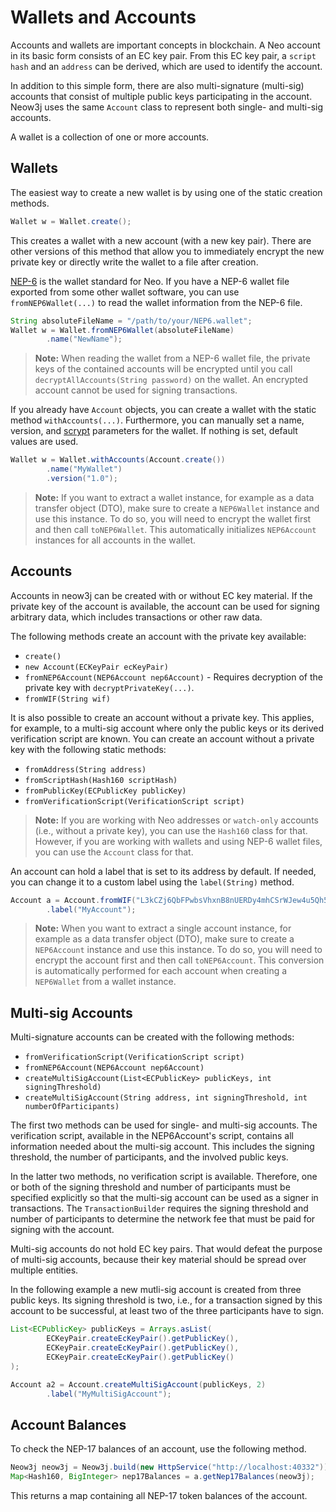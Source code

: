 # Wallets and Accounts

Accounts and wallets are important concepts in blockchain. A Neo account in its basic form consists of an EC key pair. From this EC key pair, a `script hash` and an `address` can be derived, which are used to identify the account.

In addition to this simple form, there are also multi-signature (multi-sig) accounts that consist of multiple public keys participating in the account. Neow3j uses the same `Account` class to represent both single- and multi-sig accounts.

A wallet is a collection of one or more accounts.

## Wallets

The easiest way to create a new wallet is by using one of the static creation methods.

```java
Wallet w = Wallet.create();
```

This creates a wallet with a new account (with a new key pair). There are other versions of this method that allow you to immediately encrypt the new private key or directly write the wallet to a file after creation.

[NEP-6](https://github.com/neo-project/proposals/blob/master/nep-6.mediawiki) is the wallet standard for Neo. If you have a NEP-6 wallet file exported from some other wallet software, you can use `fromNEP6Wallet(...)` to read the wallet information from the NEP-6 file.

```java
String absoluteFileName = "/path/to/your/NEP6.wallet";
Wallet w = Wallet.fromNEP6Wallet(absoluteFileName)
        .name("NewName");
```

> **Note:** When reading the wallet from a NEP-6 wallet file, the private keys of the contained accounts will be encrypted until you call `decryptAllAccounts(String password)` on the wallet. An encrypted account cannot be used for signing transactions.

If you already have `Account` objects, you can create a wallet with the static method `withAccounts(...)`. Furthermore, you can manually set a name, version, and [scrypt](https://en.wikipedia.org/wiki/Scrypt) parameters for the wallet. If nothing is set, default values are used.

```java
Wallet w = Wallet.withAccounts(Account.create())
        .name("MyWallet")
        .version("1.0");
```

> **Note:** If you want to extract a wallet instance, for example as a data transfer object (DTO), make sure to create a `NEP6Wallet` instance and use this instance. To do so, you will need to encrypt the wallet first and then call `toNEP6Wallet`. This automatically initializes `NEP6Account` instances for all accounts in the wallet.

## Accounts

Accounts in neow3j can be created with or without EC key material. If the private key of the account is available, the account can be used for signing arbitrary data, which includes transactions or other raw data.

The following methods create an account with the private key available:

- `create()`
- `new Account(ECKeyPair ecKeyPair)`
- `fromNEP6Account(NEP6Account nep6Account)` - Requires decryption of the private key with `decryptPrivateKey(...)`.
- `fromWIF(String wif)`

It is also possible to create an account without a private key. This applies, for example, to a multi-sig account where only the public keys or its derived verification script are known. You can create an account without a private key with the following static methods:

- `fromAddress(String address)`
- `fromScriptHash(Hash160 scriptHash)`
- `fromPublicKey(ECPublicKey publicKey)`
- `fromVerificationScript(VerificationScript script)`

> **Note:** If you are working with Neo addresses or `watch-only` accounts (i.e., without a private key), you can use the `Hash160` class for that. However, if you are working with wallets and using NEP-6 wallet files, you can use the `Account` class for that.

An account can hold a label that is set to its address by default. If needed, you can change it to a custom label using the `label(String)` method.

```java
Account a = Account.fromWIF("L3kCZj6QbFPwbsVhxnB8nUERDy4mhCSrWJew4u5Qh5QmGMfnCTda")
        .label("MyAccount");
```

> **Note:** When you want to extract a single account instance, for example as a data transfer object (DTO), make sure to create a `NEP6Account` instance and use this instance. To do so, you will need to encrypt the account first and then call `toNEP6Account`. This conversion is automatically performed for each account when creating a `NEP6Wallet` from a wallet instance.

## Multi-sig Accounts

Multi-signature accounts can be created with the following methods:

- `fromVerificationScript(VerificationScript script)`
- `fromNEP6Account(NEP6Account nep6Account)`
- `createMultiSigAccount(List<ECPublicKey> publicKeys, int signingThreshold)`
- `createMultiSigAccount(String address, int signingThreshold, int numberOfParticipants)`

The first two methods can be used for single- and multi-sig accounts. The verification script, available in the NEP6Account's script, contains all information needed about the multi-sig account. This includes the signing threshold, the number of participants, and the involved public keys.

In the latter two methods, no verification script is available. Therefore, one or both of the signing threshold and number of participants must be specified explicitly so that the multi-sig account can be used as a signer in transactions. The `TransactionBuilder` requires the signing threshold and number of participants to determine the network fee that must be paid for signing with the account.

Multi-sig accounts do not hold EC key pairs. That would defeat the purpose of multi-sig accounts, because
their key material should be spread over multiple entities.

In the following example a new mutli-sig account is created from three public keys. Its signing threshold is two, i.e.,
for a transaction signed by this account to be successful, at least two of the three participants have to sign.

```java
List<ECPublicKey> publicKeys = Arrays.asList(
        ECKeyPair.createEcKeyPair().getPublicKey(),
        ECKeyPair.createEcKeyPair().getPublicKey(),
        ECKeyPair.createEcKeyPair().getPublicKey()
);

Account a2 = Account.createMultiSigAccount(publicKeys, 2)
        .label("MyMultiSigAccount");
```

## Account Balances

To check the NEP-17 balances of an account, use the following method.

```java
Neow3j neow3j = Neow3j.build(new HttpService("http://localhost:40332"));
Map<Hash160, BigInteger> nep17Balances = a.getNep17Balances(neow3j);
```

This returns a map containing all NEP-17 token balances of the account.
